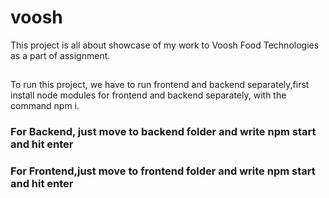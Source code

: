 # voosh
This project is all about  showcase of my work to Voosh Food Technologies as a part of assignment.

##
To run this project, we have to run frontend and backend separately,first install node modules for frontend and backend separately, with the command npm i.



### For Backend, just move to backend folder and write npm start and hit enter
### For Frontend,just move to frontend folder and write npm start and hit enter
